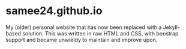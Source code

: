 samee24.github.io
=================

My (older) personal website that has now been replaced with a Jekyll-based solution. This was written in raw HTML and CSS, with boostrap support and became unwieldy to maintain and improve upon.
